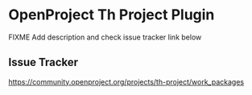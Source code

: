 # OpenProject Th Project Plugin

FIXME Add description and check issue tracker link below

## Issue Tracker

https://community.openproject.org/projects/th-project/work_packages
